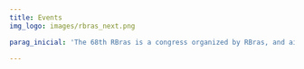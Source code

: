 ```yaml
---
title: Events
img_logo: images/rbras_next.png

parag_inicial: 'The 68th RBras is a congress organized by RBras, and aims to bring together researchers from all areas, who use Statistics in decision-making. The event is being planned in order to leverage the modern and sophisticated production techniques involved in data sciences that have important repercussions on the Brazilian economy and to meet the scientific interests of professors, researchers and undergraduate and postgraduate students at the Universities of country and professionals in general who deal with statistics.'

---
```

